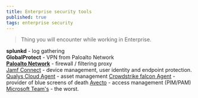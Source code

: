 ```yaml
---
title: Enterprise security tools
published: true
tags: enterprise security
---
```

> Thing you will encounter while working in Enterprise.

**splunkd** - log gathering  
**GlobalProtect** - VPN from Paloalto Network  
[**Paloalto Network**](https://en.wikipedia.org/wiki/Palo_Alto_Networks) - firewall / filtering proxy  
[Jamf Connect](https://www.jamf.com/) -  device management, user identity and endpoint protection. 
[Qualys Cloud Agent](https://www.qualys.com/) - asset management
[Crowdstrike falcon Agent](https://en.wikipedia.org/wiki/CrowdStrike) - provider of  blue screens of death 
[Avecto](https://en.wikipedia.org/wiki/BeyondTrust) - access management (PIM/PAM)
[Microsoft Team's](https://en.wikipedia.org/wiki/Microsoft_Teams) - the worst.

